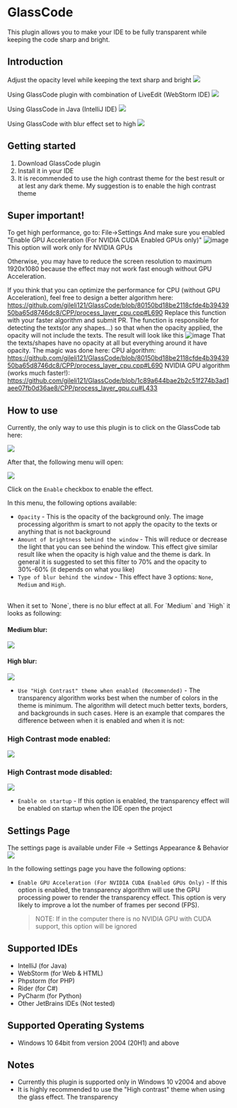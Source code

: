 # GlassCode
This plugin allows you to make your IDE to be fully transparent while keeping the code sharp
and bright.

## Introduction
Adjust the opacity level while keeping the text sharp and bright
![][file:glass-ide-change-opacity.gif]

Using GlassCode plugin with combination of LiveEdit (WebStorm IDE)
![][file:live-edit-with-glass-ide.gif]

Using GlassCode in Java (IntelliJ IDE)
![][file:glass-ide-java-preview-1.png]

Using GlassCode with blur effect set to high
![][file:glass-ide-java-high-blur-preview.png]

## Getting started

1. Download GlassCode plugin
2. Install it in your IDE
3. It is recommended to use the high contrast theme for the best result or at lest any dark theme.
My suggestion is to enable the high contrast theme



## Super important!
To get high performance, go to: File->Settings 
And make sure you enabled "Enable GPU Acceleration (For NVIDIA CUDA Enabled GPUs only)" 
![image](https://user-images.githubusercontent.com/17680514/116011605-a1e86300-a62e-11eb-9e01-fef23b162160.png)
This option will work only for NVIDIA GPUs 

Otherwise, you may have to reduce the screen resolution to maximum 1920x1080 because the effect may not work fast enough without GPU Acceleration.

If you think that you can optimize the performance for CPU (without GPU Acceleration), feel free to design a better algorithm here:
https://github.com/gileli121/GlassCode/blob/80150bd18be2118cfde4b3943950ba65d8746dc8/CPP/process_layer_cpu.cpp#L690
Replace this function with your faster algorithm and submit PR.
The function is responsible for detecting the texts(or any shapes...) so that when the opacity applied, the opacity will not include the texts.
The result will look like this
![image](https://user-images.githubusercontent.com/17680514/116011894-f9d39980-a62f-11eb-931d-489effaf5f4a.png)
That the texts/shapes have no opacity at all but everything around it have opacity. 
The magic was done here:
CPU algorithm: https://github.com/gileli121/GlassCode/blob/80150bd18be2118cfde4b3943950ba65d8746dc8/CPP/process_layer_cpu.cpp#L690
NVIDIA GPU algorithm (works much faster!): https://github.com/gileli121/GlassCode/blob/1c89a644bae2b2c51f274b3ad1aee07fb0d36ae8/CPP/process_layer_gpu.cu#L433



## How to use
Currently, the only way to use this plugin is to click on the GlassCode tab here:

![][file:glass-ide-menu.png]

After that, the following menu will open:

![][file:glass-ide-menu-panel.png]

Click on the `Enable` checkbox to enable the effect.

In this menu, the following options available:

* `Opacity` - This is the opacity of the background only. The image processing algorithm is smart to not apply the opacity to the texts or anything that is not background
* `Amount of brightness behind the window` - This will reduce or decrease the light that you can see behind the window. This effect give similar result like when the opacity is high value and the theme is dark. In general it is suggested to set this filter to 70% and the opacity to 30%-60% (it depends on what you like)
* `Type of blur behind the window` - This effect have 3 options: `None`, `Medium` and `High`.
<br>
When it set to `None`, there is no blur effect at all. For `Medium` and `High` it looks as following:
<br>

#### Medium blur:
![][file:glass-ide-blur-medium.png]

#### High blur:
![][file:glass-ide-blur-high.png]

* `Use "High Contrast" theme when enabled (Recommended)` - The transparency algorithm works best when the number of colors in the theme is minimum. The algorithm will detect much better texts, borders, and backgrounds in such cases. Here is an example that compares the difference between when it is enabled and when it is not:

### High Contrast mode enabled:
![][file:high-contrast-enabled.png]

### High Contrast mode disabled:
![][file:high-contrast-disabled.png]

* `Enable on startup` - If this option is enabled, the transparency effect will be enabled on startup when the IDE open the project


## Settings Page
The settings page is available under File -> Settings Appearance & Behavior
![][file:plugin-settings-page.png]

In the following settings page you have the following options:

* `Enable GPU Acceleration (For NVIDIA CUDA Enabled GPUs Only)` - If this option is enabled, the transparency algorithm will use the GPU processing power to render the transparency effect. This option is very likely to improve a lot the number of frames per second (FPS). 

    > NOTE: If in the computer there is no NVIDIA GPU with CUDA support, this option will be ignored


## Supported IDEs
* IntelliJ (for Java)
* WebStorm (for Web & HTML)
* Phpstorm (for PHP)
* Rider (for C#)
* PyCharm (for Python)
* Other JetBrains IDEs (Not tested)

## Supported Operating Systems
* Windows 10 64bit from version 2004 (20H1) and above

## Notes
* Currently this plugin is supported only in Windows 10 v2004 and above
* It is highly recommended to use the "High contrast" theme when using the glass effect. The transparency



[file:glass-ide-change-opacity.gif]: .github/readme/glass-ide-change-opacity.gif
[file:live-edit-with-glass-ide.gif]: .github/readme/live-edit-with-glass-ide.gif
[file:glass-ide-java-preview-1.png]: .github/readme/glass-ide-java-preview-1.png
[file:glass-ide-java-high-blur-preview.png]: .github/readme/glass-ide-java-high-blur-preview.png
[file:glass-ide-menu.png]: .github/readme/glass-ide-menu.png
[file:glass-ide-menu-panel.png]: .github/readme/glass-ide-menu-panel.png
[file:glass-ide-blur-medium.png]: .github/readme/glass-ide-blur-medium.png
[file:glass-ide-blur-high.png]: .github/readme/glass-ide-blur-high.png
[file:high-contrast-disabled.png]: .github/readme/high-contrast-disabled.png
[file:high-contrast-enabled.png]: .github/readme/high-contrast-enabled.png
[file:plugin-settings-page.png]: .github/readme/plugin-settings-page.png



